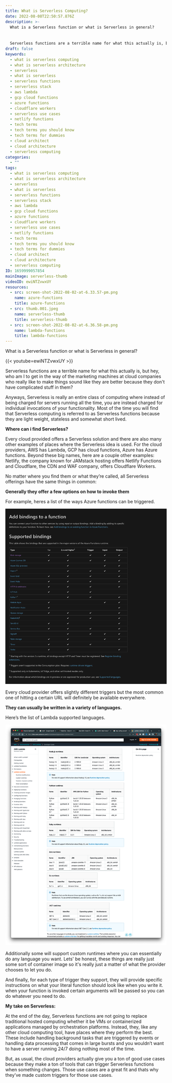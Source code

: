 ```yaml
---
title: What is Serverless Computing?
date: 2022-08-08T22:50:57.876Z
description: >-
  What is a Serverless function or what is Serverless in general?


  Serverless functions are a terrible name for what this actually is, but hey, who am I to get in the way of the marketing machines at cloud companies who really like to make things sound like they are better because they don't have complicated stuff in them?
draft: false
keywords:
  - what is serverless computing
  - what is serverless architecture
  - serverless
  - what is serverless
  - serverless functions
  - serverless stack
  - aws lambda
  - gcp cloud functions
  - azure functions
  - cloudflare workers
  - serverless use cases
  - netlify functions
  - tech terms
  - tech terms you should know
  - tech terms for dummies
  - cloud architect
  - cloud architecture
  - serverless computing
categories:
  - ""
tags:
  - what is serverless computing
  - what is serverless architecture
  - serverless
  - what is serverless
  - serverless functions
  - serverless stack
  - aws lambda
  - gcp cloud functions
  - azure functions
  - cloudflare workers
  - serverless use cases
  - netlify functions
  - tech terms
  - tech terms you should know
  - tech terms for dummies
  - cloud architect
  - cloud architecture
  - serverless computing
ID: 1659999057854
mainImage: serverless-thumb
videoID: ewiNTZvwxUY
resources:
  - src: screen-shot-2022-08-02-at-6.33.57-pm.png
    name: azure-functions
    title: azure-functions
  - src: thumb.001.jpeg
    name: serverless-thumb
    title: serverless-thumb
  - src: screen-shot-2022-08-02-at-6.36.58-pm.png
    name: lambda-functions
    title: lambda-functions
---
```

What is a Serverless function or what is Serverless in general?

{{< youtube=ewiNTZvwxUY >}}

Serverless functions are a terrible name for what this actually is, but hey, who am I to get in the way of the marketing machines at cloud companies who really like to make things sound like they are better because they don't have complicated stuff in them?

Anyways, Serverless is really an entire class of computing where instead of being charged for servers running all the time, you are instead charged for individual invocations of your functionality. Most of the time you will find that Serverless computing is referred to as Serverless functions because they are light weight, stateless and somewhat short lived.

**Where can i find Serverless?**

Every cloud provided offers a Serverless solution and there are also many other examples of places where the Serverless idea is used. For the cloud providers, AWS has Lambda, GCP has cloud functions, Azure has Azure functions. Beyond these big names, here are a couple other examples: Netlify, the company known for JAMstack hosting offers Netlify Functions and Cloudflare, the CDN and WAF company, offers Cloudflare Workers.

No matter where you find them or what they’re called, all Serverless offerings have the same things in common:

**Generally they offer a few options on how to invoke them**

For example, heres a list of the ways Azure functions can be triggered. 

![](screen-shot-2022-08-02-at-6.33.57-pm.png)

Every cloud provider offers slightly different triggers but the most common one of hitting a certain URL will definitely be available everywhere.

**They can usually be written in a variety of languages.**

Here’s the list of Lambda supported languages. 

![](screen-shot-2022-08-02-at-6.36.58-pm.png)

Additionally some will support custom runtimes where you can essentially do any language you want. Lets' be honest, these things are really just some sort of container image so it's really just a matter of what the provider chooses to let you do.

And finally, for each type of trigger they support, they will provide specific instructions on what your literal function should look like when you write it. when your function is invoked certain arguments will be passed so you can do whatever you need to do.

**My take on Serverless:**

At the end of the day, Serverless functions are not going to replace traditional hosted computing whether it be VMs or containerized applications managed by orchestration platforms. Instead, they, like any other cloud computing tool, have places where they perform the best. These include handling background tasks that are triggered by events or handling data processing that comes in large bursts and you wouldn’t want to have a server running 24/7 doing nothing most of the time.

But, as usual, the cloud providers actually give you a ton of good use cases because they make a ton of tools that can trigger Serverless functions when something changes. Those use cases are a great fit and thats why they’ve made custom triggers for those use cases.